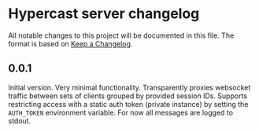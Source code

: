 # Hypercast server changelog

All notable changes to this project will be documented in this file.
The format is based on [Keep a Changelog].

[keep a changelog]: https://keepachangelog.com/en/1.0.0/

## 0.0.1

Initial version. Very minimal functionality. Transparently proxies
websocket traffic between sets of clients grouped by provided session
IDs. Supports restricting access with a static auth token (private
instance) by setting the `AUTH_TOKEN` environment variable. For now
all messages are logged to stdout.
